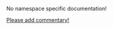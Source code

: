 No namespace specific documentation!

[Please add commentary!](https://github.com/arrdem/grimoire/edit/master/_includes/1.6.0/clojure.xml/index.md)

